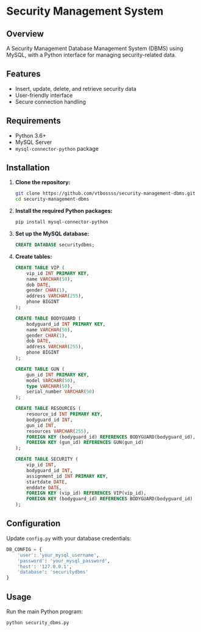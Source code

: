 # Security Management System

## Overview
A Security Management Database Management System (DBMS) using MySQL, with a Python interface for managing security-related data.

## Features
- Insert, update, delete, and retrieve security data
- User-friendly interface
- Secure connection handling

## Requirements
- Python 3.6+
- MySQL Server
- `mysql-connector-python` package

## Installation

1. **Clone the repository:**
   ```bash
   git clone https://github.com/vtbossss/security-management-dbms.git
   cd security-management-dbms
   ```

2. **Install the required Python packages:**
   ```bash
   pip install mysql-connector-python
   ```

3. **Set up the MySQL database:**
   ```sql
   CREATE DATABASE securitydbms;
   ```

4. **Create tables:**
   ```sql
   CREATE TABLE VIP (
       vip_id INT PRIMARY KEY,
       name VARCHAR(50),
       dob DATE,
       gender CHAR(1),
       address VARCHAR(255),
       phone BIGINT
   );

   CREATE TABLE BODYGUARD (
       bodyguard_id INT PRIMARY KEY,
       name VARCHAR(50),
       gender CHAR(1),
       dob DATE,
       address VARCHAR(255),
       phone BIGINT
   );

   CREATE TABLE GUN (
       gun_id INT PRIMARY KEY,
       model VARCHAR(50),
       type VARCHAR(50),
       serial_number VARCHAR(50)
   );

   CREATE TABLE RESOURCES (
       resource_id INT PRIMARY KEY,
       bodyguard_id INT,
       gun_id INT,
       resources VARCHAR(255),
       FOREIGN KEY (bodyguard_id) REFERENCES BODYGUARD(bodyguard_id),
       FOREIGN KEY (gun_id) REFERENCES GUN(gun_id)
   );

   CREATE TABLE SECURITY (
       vip_id INT,
       bodyguard_id INT,
       assignment_id INT PRIMARY KEY,
       startdate DATE,
       enddate DATE,
       FOREIGN KEY (vip_id) REFERENCES VIP(vip_id),
       FOREIGN KEY (bodyguard_id) REFERENCES BODYGUARD(bodyguard_id)
   );
   ```

## Configuration
Update `config.py` with your database credentials:
```python
DB_CONFIG = {
    'user': 'your_mysql_username',
    'password': 'your_mysql_password',
    'host': '127.0.0.1',
    'database': 'securitydbms'
}
```

## Usage
Run the main Python program:
```python
python security_dbms.py
```
